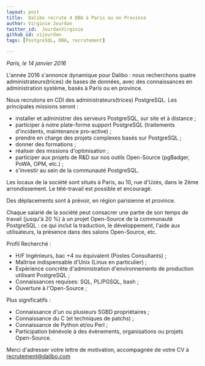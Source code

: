 ```yaml
---
layout: post
title:  Dalibo recrute 4 DBA à Paris ou en Province
author: Virginie Jourdan
twitter_id:  JourdanVirginie   
github_id: vijourdan
tags: [PostgreSQL, DBA, recrutement]

---
```

*Paris, le 14 janvier 2016*

L'année 2016 s'annonce dynamique pour Dalibo : nous recherchons quatre administrateurs(trices) de bases de données, avec des connaissances en administration système, basés à Paris ou en province.


<!--MORE-->

Nous recrutons en CDI des administrateurs(trices) PostgreSQL. Les principales missions seront : 

  * installer et administrer des serveurs PostgreSQL, sur site et à distance ;
  * participer à notre plate-forme support PostgreSQL (traitements d'incidents, maintenance pro-active) ;
  * prendre en charge des projets complexes basés sur PostgreSQL ;
  * donner des formations ;
  * réaliser des missions d'optimisation ;
  * participer aux projets de R&D sur nos outils Open-Source (pgBadger, PoWA, OPM, etc.) ;
  * s'investir au sein de la communauté PostgreSQL.


Les locaux de la société sont situés à Paris, au 10, rue d'Uzès, dans le 2ème arrondissement. Le télé-travail est possible et encouragé.

Des déplacements sont à prévoir, en région parisienne et province.

Chaque salarié de la société peut consacrer une partie de son temps de travail (jusqu'à 20 %) à un projet Open-Source de la communauté PostgreSQL : ce qui inclut la traduction, le développement, l'aide aux utilisateurs, la présence dans des salons Open-Source, etc.

Profil Recherché :

  * H/F Ingénieurs, bac +4 ou équivalent (Postes Consultants) ;
  * Maîtrise indispensable d'Unix (Linux en particulier) ;
  * Expérience concrète d'administration d'environnements de production utilisant PostgreSQL ;
  * Connaissances requises: SQL, PL/PGSQL, bash ;
  * Ouverture à l'Open-Source ;
 
 Plus significatifs :
  * Connaissance d'un ou plusieurs SGBD propriétaires ;
  * Connaissance du C (et techniques de patchs) ;
  * Connaissance de Python et/ou Perl ;
  * Participation bénévole à des évènements, organisations ou projets Open-Source. 

Merci d'adresser votre lettre de motivation, accompagnée de votre CV à [recrutement@dalibo.com](recrutement@dalibo.com)
